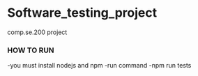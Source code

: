 
# Software_testing_project
comp.se.200 project


### HOW TO RUN

-you must install nodejs and npm
-run command
-npm run tests